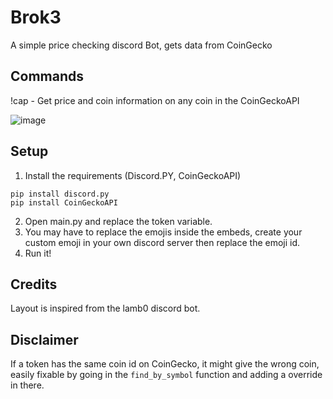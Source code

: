 # Brok3

A simple price checking discord Bot, gets data from CoinGecko

## Commands

!cap <coin> - Get price and coin information on any coin in the CoinGeckoAPI

![image](https://user-images.githubusercontent.com/30761946/110569626-b3b19c00-818f-11eb-89e7-67c15d125e9f.png)
  
## Setup

1. Install the requirements (Discord.PY, CoinGeckoAPI)
```
pip install discord.py
pip install CoinGeckoAPI
```
2. Open main.py and replace the token variable.
3. You may have to replace the emojis inside the embeds, create your custom emoji in your own discord server then replace the emoji id.
4. Run it!

## Credits
Layout is inspired from the lamb0 discord bot.

## Disclaimer

If a token has the same coin id on CoinGecko, it might give the wrong coin, easily fixable by going in the ```find_by_symbol``` function and adding a override in there.

